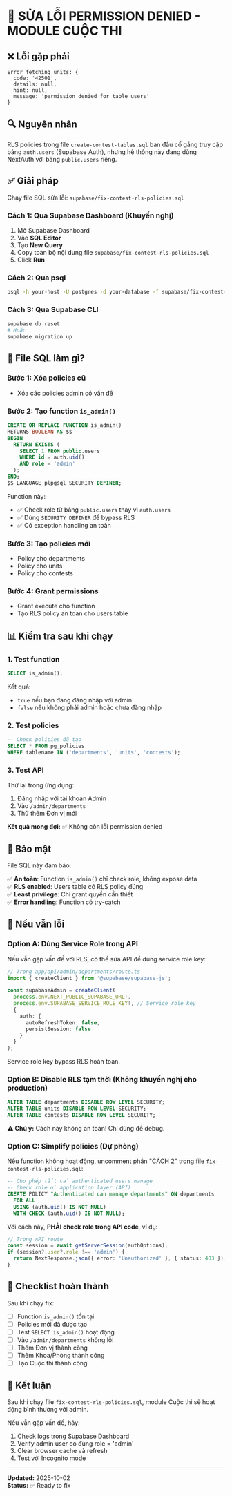 # 🔧 SỬA LỖI PERMISSION DENIED - MODULE CUỘC THI

## ❌ Lỗi gặp phải

```
Error fetching units: {
  code: '42501',
  details: null,
  hint: null,
  message: 'permission denied for table users'
}
```

## 🔍 Nguyên nhân

RLS policies trong file `create-contest-tables.sql` ban đầu cố gắng truy cập bảng `auth.users` (Supabase Auth), nhưng hệ thống này đang dùng NextAuth với bảng `public.users` riêng.

## ✅ Giải pháp

Chạy file SQL sửa lỗi: `supabase/fix-contest-rls-policies.sql`

### Cách 1: Qua Supabase Dashboard (Khuyến nghị)

1. Mở Supabase Dashboard
2. Vào **SQL Editor**
3. Tạo **New Query**
4. Copy toàn bộ nội dung file `supabase/fix-contest-rls-policies.sql`
5. Click **Run**

### Cách 2: Qua psql

```bash
psql -h your-host -U postgres -d your-database -f supabase/fix-contest-rls-policies.sql
```

### Cách 3: Qua Supabase CLI

```bash
supabase db reset
# Hoặc
supabase migration up
```

## 🎯 File SQL làm gì?

### Bước 1: Xóa policies cũ
- Xóa các policies admin có vấn đề

### Bước 2: Tạo function `is_admin()`
```sql
CREATE OR REPLACE FUNCTION is_admin()
RETURNS BOOLEAN AS $$
BEGIN
  RETURN EXISTS (
    SELECT 1 FROM public.users 
    WHERE id = auth.uid()
    AND role = 'admin'
  );
END;
$$ LANGUAGE plpgsql SECURITY DEFINER;
```

Function này:
- ✅ Check role từ bảng `public.users` thay vì `auth.users`
- ✅ Dùng `SECURITY DEFINER` để bypass RLS
- ✅ Có exception handling an toàn

### Bước 3: Tạo policies mới
- Policy cho departments
- Policy cho units
- Policy cho contests

### Bước 4: Grant permissions
- Grant execute cho function
- Tạo RLS policy an toàn cho users table

## 📊 Kiểm tra sau khi chạy

### 1. Test function
```sql
SELECT is_admin();
```

Kết quả:
- `true` nếu bạn đang đăng nhập với admin
- `false` nếu không phải admin hoặc chưa đăng nhập

### 2. Test policies
```sql
-- Check policies đã tạo
SELECT * FROM pg_policies 
WHERE tablename IN ('departments', 'units', 'contests');
```

### 3. Test API

Thử lại trong ứng dụng:
1. Đăng nhập với tài khoản Admin
2. Vào `/admin/departments`
3. Thử thêm Đơn vị mới

**Kết quả mong đợi:** ✅ Không còn lỗi permission denied

## 🔐 Bảo mật

File SQL này đảm bảo:

✅ **An toàn**: Function `is_admin()` chỉ check role, không expose data  
✅ **RLS enabled**: Users table có RLS policy đúng  
✅ **Least privilege**: Chỉ grant quyền cần thiết  
✅ **Error handling**: Function có try-catch  

## 🚨 Nếu vẫn lỗi

### Option A: Dùng Service Role trong API

Nếu vẫn gặp vấn đề với RLS, có thể sửa API để dùng service role key:

```typescript
// Trong app/api/admin/departments/route.ts
import { createClient } from '@supabase/supabase-js';

const supabaseAdmin = createClient(
  process.env.NEXT_PUBLIC_SUPABASE_URL!,
  process.env.SUPABASE_SERVICE_ROLE_KEY!, // Service role key
  {
    auth: {
      autoRefreshToken: false,
      persistSession: false
    }
  }
);
```

Service role key bypass RLS hoàn toàn.

### Option B: Disable RLS tạm thời (Không khuyến nghị cho production)

```sql
ALTER TABLE departments DISABLE ROW LEVEL SECURITY;
ALTER TABLE units DISABLE ROW LEVEL SECURITY;
ALTER TABLE contests DISABLE ROW LEVEL SECURITY;
```

**⚠️ Chú ý:** Cách này không an toàn! Chỉ dùng để debug.

### Option C: Simplify policies (Dự phòng)

Nếu function không hoạt động, uncomment phần "CÁCH 2" trong file `fix-contest-rls-policies.sql`:

```sql
-- Cho phép tất cả authenticated users manage
-- Check role ở application layer (API)
CREATE POLICY "Authenticated can manage departments" ON departments
  FOR ALL
  USING (auth.uid() IS NOT NULL)
  WITH CHECK (auth.uid() IS NOT NULL);
```

Với cách này, **PHẢI check role trong API code**, ví dụ:

```typescript
// Trong API route
const session = await getServerSession(authOptions);
if (session?.user?.role !== 'admin') {
  return NextResponse.json({ error: 'Unauthorized' }, { status: 403 });
}
```

## 📝 Checklist hoàn thành

Sau khi chạy fix:

- [ ] Function `is_admin()` tồn tại
- [ ] Policies mới đã được tạo
- [ ] Test `SELECT is_admin()` hoạt động
- [ ] Vào `/admin/departments` không lỗi
- [ ] Thêm Đơn vị thành công
- [ ] Thêm Khoa/Phòng thành công
- [ ] Tạo Cuộc thi thành công

## 🎉 Kết luận

Sau khi chạy file `fix-contest-rls-policies.sql`, module Cuộc thi sẽ hoạt động bình thường với admin.

Nếu vẫn gặp vấn đề, hãy:
1. Check logs trong Supabase Dashboard
2. Verify admin user có đúng role = 'admin'
3. Clear browser cache và refresh
4. Test với Incognito mode

---

**Updated:** 2025-10-02  
**Status:** ✅ Ready to fix



























